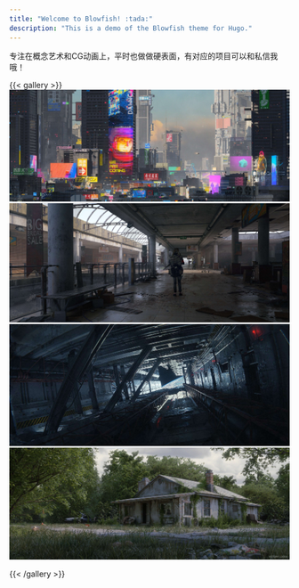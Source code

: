 ```yaml
---
title: "Welcome to Blowfish! :tada:"
description: "This is a demo of the Blowfish theme for Hugo."
---
```

专注在概念艺术和CG动画上，平时也做做硬表面，有对应的项目可以和私信我哦！













{{< gallery >}}
  <img src="gallery/01.jpg" class="grid-w100" />
  <img src="gallery/02.jpg" class="grid-w100" />
  <img src="gallery/04.jpg" class="grid-w100" />
  <img src="gallery/05.jpg" class="grid-w100" />

{{< /gallery >}}
